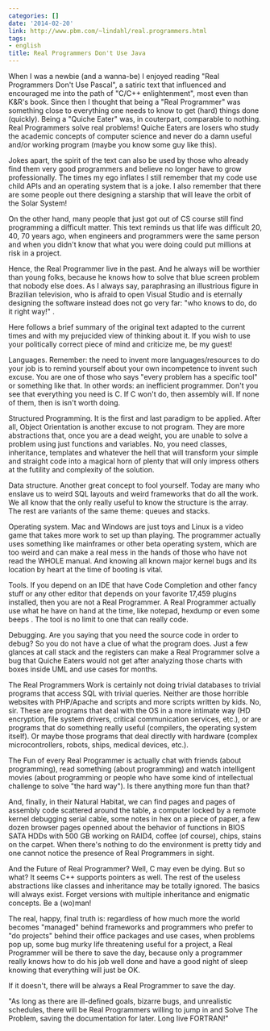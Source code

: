 ```yaml
---
categories: []
date: '2014-02-20'
link: http://www.pbm.com/~lindahl/real.programmers.html
tags:
- english
title: Real Programmers Don't Use Java
---
```


When I was a newbie (and a wanna-be) I enjoyed reading "Real Programmers Don't Use Pascal", a satiric text that influenced and encouraged me into the path of "C/C++ enlightenment", most even than K&R's book. Since then I thought that being a "Real Programmer" was something close to everything one needs to know to get (hard) things done (quickly). Being a "Quiche Eater" was, in couterpart, comparable to nothing. Real Programmers solve real problems! Quiche Eaters are losers who study the academic concepts of computer science and never do a damn useful and/or working program (maybe you know some guy like this).

Jokes apart, the spirit of the text can also be used by those who already find them very good programmers and believe no longer have to grow professionally. The times my ego inflates I still remember that my code use child APIs and an operating system that is a joke. I also remember that there are some people out there designing a starship that will leave the orbit of the Solar System!

On the other hand, many people that just got out of CS course still find programming a difficult matter. This text reminds us that life was difficult 20, 40, 70 years ago, when engineers and programmers were the same person and when you didn't know that what you were doing could put millions at risk in a project.

Hence, the Real Programmer live in the past. And he always will be worthier than young folks, because he knows how to solve that blue screen problem that nobody else does. As I always say, paraphrasing an illustrious figure in Brazilian television, who is afraid to open Visual Studio and is eternally designing the software instead does not go very far: "who knows to do, do it right way!" .

Here follows a brief summary of the original text adapted to the current times and with my prejucided view of thinking about it. If you wish to use your politically correct piece of mind and criticize me, be my guest!

Languages. Remember: the need to invent more languages/resources to do your job is to remind yourself about your own incompetence to invent such excuse. You are one of those who says "every problem has a specific tool" or something like that. In other words: an inefficient programmer. Don't you see that everything you need is C. If C won't do, then assembly will. If none of them, then is isn't worth doing.

Structured Programming. It is the first and last paradigm to be applied. After all, Object Orientation is another excuse to not program. They are more abstractions that, once you are a dead weight, you are unable to solve a problem using just functions and variables. No, you need classes, inheritance, templates and whatever the hell that will transform your simple and straight code into a magical horn of plenty that will only impress others at the futility and complexity of the solution.

Data structure. Another great concept to fool yourself. Today are many who enslave us to weird SQL layouts and weird frameworks that do all the work. We all know that the only really useful to know the structure is the array. The rest are variants of the same theme: queues and stacks.

Operating system. Mac and Windows are just toys and Linux is a video game that takes more work to set up than playing. The programmer actually uses something like mainframes or other beta operating system, which are too weird and can make a real mess in the hands of those who have not read the WHOLE manual. And knowing all known major kernel bugs and its location by heart at the time of booting is vital.

Tools. If you depend on an IDE that have Code Completion and other fancy stuff or any other editor that depends on your favorite 17,459 plugins installed, then you are not a Real Programmer. A Real Programmer actually use what he have on hand at the time, like notepad, hexdump or even some beeps . The tool is no limit to one that can really code.

Debugging. Are you saying that you need the source code in order to debug? So you do not have a clue of what the program does. Just a few glances at call stack and the registers can make a Real Programmer solve a bug that Quiche Eaters would not get after analyzing those charts with boxes inside UML and use cases for months.

The Real Programmers Work is certainly not doing trivial databases to trivial programs that access SQL with trivial queries. Neither are those horrible websites with PHP/Apache and scripts and more scripts written by kids. No, sir. These are programs that deal with the OS in a more intimate way (HD encryption, file system drivers, critical communication services, etc.), or are programs that do something really useful (compilers, the operating system itself). Or maybe those programs that deal directly with hardware (complex microcontrollers, robots, ships, medical devices, etc.).

The Fun of every Real Programmer is actually chat with friends (about programming), read something (about programming) and watch intelligent movies (about programming or people who have some kind of intellectual challenge to solve "the hard way"). Is there anything more fun than that?

And, finally, in their Natural Habitat, we can find pages and pages of assembly code scattered around the table, a computer locked by a remote kernel debugging serial cable, some notes in hex on a piece of paper, a few dozen browser pages openned about the behavior of functions in BIOS SATA HDDs with 500 GB working on RAID4, coffee (of course), chips, stains on the carpet. When there's nothing to do the environment is pretty tidy and one cannot notice the presence of Real Programmers in sight.

And the Future of Real Programmer? Well, C may even be dying. But so what? It seems C++ supports pointers as well. The rest of the useless abstractions like classes and inheritance may be totally ignored. The basics will always exist. Forget versions with multiple inheritance and enigmatic concepts. Be a (wo)man!

The real, happy, final truth is: regardless of how much more the world becomes "managed" behind frameworks and programmers who prefer to "do projects" behind their office packages and use cases, when problems pop up, some bug murky life threatening useful for a project, a Real Programmer will be there to save the day, because only a programmer really knows how to do his job well done and have a good night of sleep knowing that everything will just be OK.

If it doesn't, there will be always a Real Programmer to save the day.

"As long as there are ill-defined goals, bizarre bugs, and unrealistic schedules, there will be Real Programmers willing to jump in and Solve The Problem, saving the documentation for later. Long live FORTRAN!"

